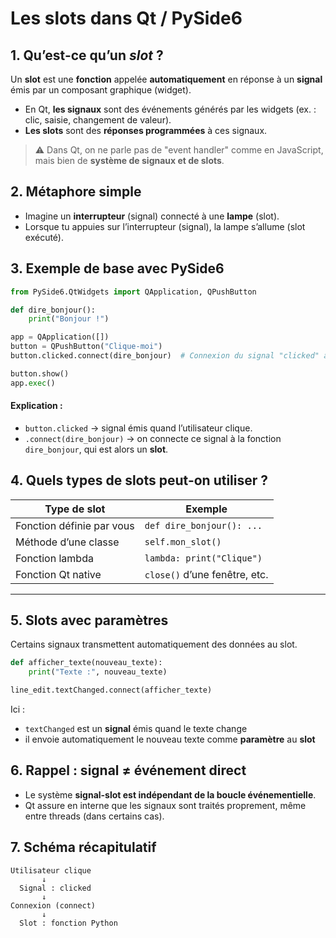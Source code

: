 <h1 id="slots-signaux">Les slots dans Qt / PySide6</h1>



### <h2 id="definition-slot">1. Qu’est-ce qu’un *slot* ?</h2>

Un **slot** est une **fonction** appelée **automatiquement** en réponse à un **signal** émis par un composant graphique (widget).

* En Qt, **les signaux** sont des événements générés par les widgets (ex. : clic, saisie, changement de valeur).
* **Les slots** sont des **réponses programmées** à ces signaux.

> ⚠️ Dans Qt, on ne parle pas de "event handler" comme en JavaScript, mais bien de **système de signaux et de slots**.



### <h2 id="metaphore">2. Métaphore simple</h2>

* Imagine un **interrupteur** (signal) connecté à une **lampe** (slot).
* Lorsque tu appuies sur l’interrupteur (signal), la lampe s’allume (slot exécuté).



### <h2 id="exemple-base">3. Exemple de base avec PySide6</h2>

```python
from PySide6.QtWidgets import QApplication, QPushButton

def dire_bonjour():
    print("Bonjour !")

app = QApplication([])
button = QPushButton("Clique-moi")
button.clicked.connect(dire_bonjour)  # Connexion du signal "clicked" au slot

button.show()
app.exec()
```

#### Explication :

* `button.clicked` → signal émis quand l’utilisateur clique.
* `.connect(dire_bonjour)` → on connecte ce signal à la fonction `dire_bonjour`, qui est alors un **slot**.



### <h2 id="types-slots">4. Quels types de slots peut-on utiliser ?</h2>

| Type de slot              | Exemple                       |
| ------------------------- | ----------------------------- |
| Fonction définie par vous | `def dire_bonjour(): ...`     |
| Méthode d’une classe      | `self.mon_slot()`             |
| Fonction lambda           | `lambda: print("Clique")`     |
| Fonction Qt native        | `close()` d’une fenêtre, etc. |

---

### <h2 id="slot-avec-parametres">5. Slots avec paramètres</h2>

Certains signaux transmettent automatiquement des données au slot.

```python
def afficher_texte(nouveau_texte):
    print("Texte :", nouveau_texte)

line_edit.textChanged.connect(afficher_texte)
```

Ici :

* `textChanged` est un **signal** émis quand le texte change
* il envoie automatiquement le nouveau texte comme **paramètre** au **slot**



### <h2 id="concept-cle">6. Rappel : signal ≠ événement direct</h2>

* Le système **signal-slot est indépendant de la boucle événementielle**.
* Qt assure en interne que les signaux sont traités proprement, même entre threads (dans certains cas).



### <h2 id="schema">7. Schéma récapitulatif</h2>

```
Utilisateur clique
       ↓
  Signal : clicked
       ↓
Connexion (connect)
       ↓
  Slot : fonction Python
```


